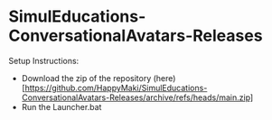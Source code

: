 # SimulEducations-ConversationalAvatars-Releases

Setup Instructions:
- Download the zip of the repository (here)[https://github.com/HappyMaki/SimulEducations-ConversationalAvatars-Releases/archive/refs/heads/main.zip]
- Run the Launcher.bat
